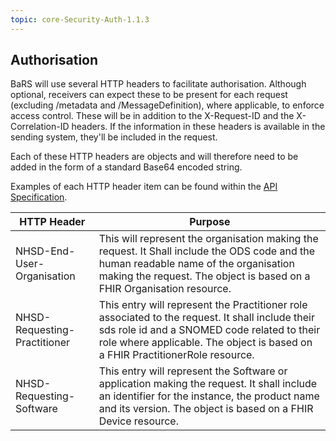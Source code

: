 ```yaml
---
topic: core-Security-Auth-1.1.3
---
```


## Authorisation

BaRS will use several HTTP headers to facilitate authorisation. Although optional, receivers can expect these to be present for each request (excluding /metadata and /MessageDefinition), where applicable, to enforce access control. These will be in addition to the X-Request-ID and the X-Correlation-ID headers. If the information in these headers is available in the sending system, they'll be included in the request.

Each of these HTTP headers are objects and will therefore need to be added in the form of a standard Base64 encoded string.

Examples of each HTTP header item can be found within the [API Specification](https://digital.nhs.uk/developer/api-catalogue/booking-and-referral-fhir).

| HTTP Header                  | Purpose                                                                                                                                                                                                                  |
|------------------------------|--------------------------------------------------------------------------------------------------------------------------------------------------------------------------------------------------------------------------|
| NHSD-End-User-Organisation   | This will represent the organisation making the request. It Shall include the ODS code and the human readable name of the organisation making the request. The object is based on a FHIR Organisation resource.          |                                                                                                                             |
| NHSD-Requesting-Practitioner | This entry will represent the Practitioner role associated to the request. It shall include their sds role id and a SNOMED code related to their role where applicable.  The object is based on a FHIR PractitionerRole resource. |
| NHSD-Requesting-Software     | This entry will represent the Software or application making the request. It shall include an identifier for the instance, the product name and its version. The object is based on a FHIR Device resource.              |